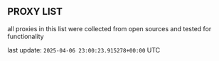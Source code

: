 ## PROXY LIST

all proxies in this list were collected from open sources and tested for functionality

last update: `2025-04-06 23:00:23.915278+00:00` UTC
